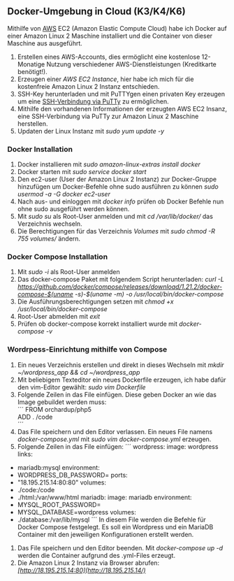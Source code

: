 ## Docker-Umgebung in Cloud (K3/K4/K6)  
Mithilfe von [AWS](https://aws.amazon.com/) EC2 (Amazon Elastic Compute Cloud) habe ich Docker auf einer Amazon Linux 2 Maschine installiert und die Container von dieser Maschine aus ausgeführt.  
1. Erstellen eines AWS-Accounts, dies ermöglicht eine kostenlose 12-Monatige Nutzung verschiedener AWS-Dienstleistungen (Kreditkarte benötigt!).  
2. Erzeugen einer *AWS EC2 Instance*, hier habe ich mich für die kostenfreie Amazon Linux 2 Instanz entschieden.  
3. SSH-Key herunterladen und mit PuTTYgen einen privaten Key erzeugen um eine [SSH-Verbindung via PuTTy](https://docs.aws.amazon.com/AWSEC2/latest/UserGuide/putty.html?icmpid=docs_ec2_console) zu ermöglichen.  
4. Mithilfe den vorhandenen Informationen der erzeugten AWS EC2 Insanz, eine SSH-Verbindung via PuTTy zur Amazon Linux 2 Maschine herstellen.  
5. Updaten der Linux Instanz mit *sudo yum update -y*  

### Docker Installation  
1. Docker installieren mit *sudo amazon-linux-extras install docker*
2. Docker starten mit *sudo service docker start*  
3. Den ec2-user (User der Amazon Linux 2 Instanz) zur Docker-Gruppe hinzufügen um Docker-Befehle ohne sudo ausführen zu können *sudo usermod -a -G docker ec2-user*  
4.  Nach aus- und einloggen mit *docker info* prüfen ob Docker Befehle nun ohne sudo ausgeführt werden können.    
5.  Mit *sudo su* als Root-User anmelden und mit *cd /var/lib/docker/* das Verzeichnis wechseln.  
6.  Die Berechtigungen für das Verzeichnis *Volumes* mit *sudo chmod -R 755 volumes/* ändern.  

### Docker Compose Installation  
1. Mit *sudo -i* als Root-User anmelden  
2. Das docker-compose Paket mit folgendem Script herunterladen: *curl -L https://github.com/docker/compose/releases/download/1.21.2/docker-compose-$(uname -s)-$(uname -m) -o /usr/local/bin/docker-compose*  
3. Die Ausführungsberechtigungen setzen mit *chmod +x /usr/local/bin/docker-compose*  
4. Root-User abmelden mit *exit*  
5. Prüfen ob docker-compose korrekt installiert wurde mit *docker-compose -v*  

### Wordrpess-Einrichtung mithilfe von Compose  
1. Ein neues Verzeichnis erstellen und direkt in dieses Wechseln mit *mkdir ~/wordpress_app && cd ~/wordpress_app*  
2. Mit beliebigem Texteditor ein neues Dockerfile erzeugen, ich habe dafür den vim-Editor gewählt: *sudo vim Dockerfile*  
3. Folgende Zeilen in das File einfügen. Diese geben Docker an wie das Image gebuildet werden muss:  
´´´
FROM orchardup/php5  
ADD . /code  
´´´
4. Das File speichern und den Editor verlassen. Ein neues File namens *docker-compose.yml* mit *sudo vim docker-compose.yml* erzeugen.  
5. Folgende Zeilen in das File einfügen:
´´´
wordpress:
image: wordpress
links:
- mariadb:mysql
environment:
- WORDPRESS_DB_PASSWORD=<password>
ports:
- "18.195.215.14:80:80"
volumes:
- ./code:/code
- ./html:/var/www/html
mariadb:
image: mariadb
environment:
- MYSQL_ROOT_PASSWORD=<password>
- MYSQL_DATABASE=wordpress
volumes:
- ./database:/var/lib/mysql
´´´
In diesem File werden die Befehle für Docker Compose festgelegt. Es soll ein Wordpress und ein MariaDB Container mit den jeweiligen Konfigurationen erstellt werden.  
1. Das File speichern und den Editor beenden. Mit *docker-compose up -d* werden die Container aufgrund des .yml-Files erzeugt.  
2. Die Amazon Linux 2 Instanz via Browser abrufen: *[http://18.195.215.14:80](http://18.195.215.14/)*